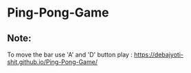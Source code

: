 # Ping-Pong-Game
## Note:
To move the bar use 'A' and 'D' button 
play : https://debajyoti-shit.github.io/Ping-Pong-Game/

